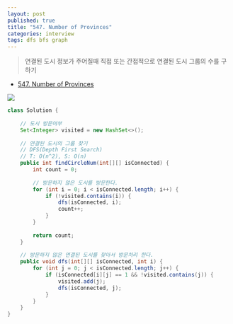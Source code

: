 ```yaml
---
layout: post
published: true
title: "547. Number of Provinces"
categories: interview
tags: dfs bfs graph
---
```


> 연결된 도시 정보가 주어질때 직접 또는 간접적으로 연결된 도시 그룹의 수를 구하기

- [547. Number of Provinces](https://leetcode.com/problems/number-of-provinces/)

![](https://assets.leetcode.com/uploads/2020/12/24/graph1.jpg)

```java
class Solution {
    
    // 도시 방문여부
    Set<Integer> visited = new HashSet<>();
    
    // 연결된 도시의 그룹 찾기
    // DFS(Depth First Search)
    // T: O(n^2), S: O(n)
    public int findCircleNum(int[][] isConnected) {
        int count = 0;
        
        // 방문하지 않은 도시를 방문한다.
        for (int i = 0; i < isConnected.length; i++) {
            if (!visited.contains(i)) {
                dfs(isConnected, i);
                count++;
            }
        }
        
        return count;
    }
        
    // 방문하지 않은 연결된 도시를 찾아서 방문처리 한다.
    public void dfs(int[][] isConnected, int i) {
        for (int j = 0; j < isConnected.length; j++) {
            if (isConnected[i][j] == 1 && !visited.contains(j)) {
                visited.add(j);
                dfs(isConnected, j);
            }
        }
    }
}
```